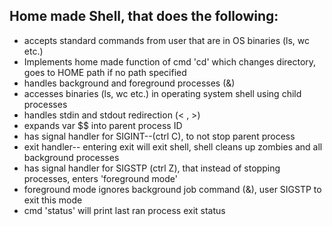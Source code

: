 ## Home made Shell, that does the following:
* accepts standard commands from user that are in OS binaries (ls, wc etc.)
* Implements home made function of cmd 'cd' which changes directory, goes to HOME path if no path specified
* handles background and foreground processes (&)
* accesses binaries (ls, wc etc.) in operating system shell using child processes
* handles stdin and stdout redirection (< , >)
* expands var $$ into parent process ID
* has signal handler for SIGINT--(ctrl C), to not stop parent process
* exit handler-- entering exit will exit shell, shell cleans up zombies and all background processes
* has signal handler for SIGSTP (ctrl Z), that instead of stopping processes, enters 'foreground mode'
* foreground mode ignores background job command (&), user SIGSTP to exit this mode
* cmd 'status' will print last ran process exit status
  
